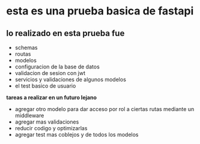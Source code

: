# esta es una prueba basica de fastapi
## lo realizado en esta prueba fue
- schemas
- routas
- modelos
- configuracion de la base de datos
- validacion de sesion con jwt
- servicios y validaciones de algunos modelos
- el test basico de usuario

**tareas a realizar en un futuro lejano**
- agregar otro modelo para dar acceso por rol a ciertas rutas mediante un middleware
- agregar mas validaciones
- reducir codigo y optimizarlas
- agregar test mas coblejos y de todos los modelos